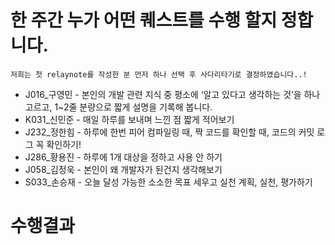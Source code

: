 # 한 주간 누가 어떤 퀘스트를 수행 할지 정합니다.

```
저희는 첫 relaynote를 작성한 분 먼저 하나 선택 후 사다리타기로 결정하였습니다..!
```

- J016\_구영민 - 본인의 개발 관련 지식 중 평소에 ‘알고 있다고 생각하는 것’을 하나 고르고, 1~2줄 분량으로 짧게 설명을 기록해 봅니다.
- K031\_신민준 - 매일 하루를 보내며 느낀 점 짧게 적어보기
- J232\_정한힘 - 하루에 한번 피어 컴파일링 때, 짝 코드를 확인할 때, 코드의 커밋 로그 꼭 확인하기!
- J286\_황용진 - 하루에 1개 대상을 정하고 사용 안 하기
- J058\_김정욱 - 본인이 왜 개발자가 된건지 생각해보기
- S033\_손승재 - 오늘 달성 가능한 소소한 목표 세우고 실천 계획, 실천, 평가하기

# 수행결과
